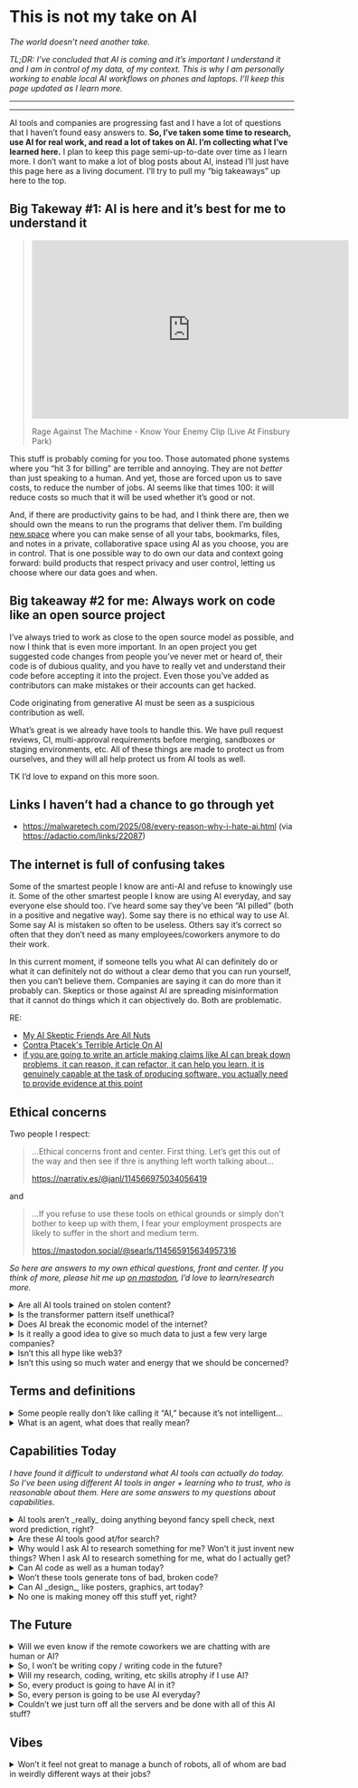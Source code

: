 # This is not my take on AI

_The world doesn’t need another take._

_TL;DR: I’ve concluded that AI is coming and it’s important I understand it and I am in control of my data, of my context. This is why I am personally working to enable local AI workflows on phones and laptops. I’ll keep this page updated as I learn more._

[masto]: https://indieweb.social/@myobie

- - -

<details-controls></details-controls>

- - -

AI tools and companies are progressing fast and I have a lot of questions that I haven’t found easy answers to. **So, I’ve taken some time to research, use AI for real work, and read a lot of takes on AI. I’m collecting what I’ve learned here.** I plan to keep this page semi-up-to-date over time as I learn more. I don’t want to make a lot of blog posts about AI, instead I’ll just have this page here as a living document. I’ll try to pull my “big takeaways” up here to the top.

## Big Takeway #1: AI is here and it’s best for me to understand it

> <iframe allow="accelerometer; autoplay; encrypted-media; gyroscope; picture-in-picture" allowfullscreen frameborder="0" height="315" src= "https://www.youtube-nocookie.com/embed/XAPfNPIvWkM" width="560"></iframe>
>
> Rage Against The Machine -  Know Your Enemy Clip (Live At Finsbury Park)

This stuff is probably coming for you too. Those automated phone systems where you “hit 3 for billing” are terrible and annoying. They are not _better_ than just speaking to a human. And yet, those are forced upon us to save costs, to reduce the number of jobs. AI seems like that times 100: it will reduce costs so much that it will be used whether it’s good or not.

And, if there are productivity gains to be had, and I think there are, then we should own the means to run the programs that deliver them. I’m building [new.space](https://new.space/app) where you can make sense of all your tabs, bookmarks, files, and notes in a private, collaborative space using AI as you choose, you are in control. That is one possible way to do own our data and context going forward: build products that respect privacy and user control, letting us choose where our data goes and when.

## Big takeaway #2 for me: Always work on code like an open source project

I’ve always tried to work as close to the open source model as possible, and now I think that is even more important. In an open project you get suggested code changes from people you’ve never met or heard of, their code is of dubious quality, and you have to really vet and understand their code before accepting it into the project. Even those you’ve added as contributors can make mistakes or their accounts can get hacked.

Code originating from generative AI must be seen as a suspicious contribution as well. 

What’s great is we already have tools to handle this. We have pull request reviews, CI, multi-approval requirements before merging, sandboxes or staging environments, etc. All of these things are made to protect us from ourselves, and they will all help protect us from AI tools as well.

TK I’d love to expand on this more soon.

## Links I haven’t had a chance to go through yet

* <https://malwaretech.com/2025/08/every-reason-why-i-hate-ai.html> (via <https://adactio.com/links/22087>)

## The internet is full of confusing takes

Some of the smartest people I know are anti-AI and refuse to knowingly use it. Some of the other smartest people I know are using AI everyday, and say everyone else should too. I’ve heard some say they’ve been “AI pilled” (both in a positive and negative way). Some say there is no ethical way to use AI. Some say AI is mistaken so often to be useless. Others say it’s correct so often that they don’t need as many employees/coworkers anymore to do their work. 

In this current moment, if someone tells you what AI can definitely do or what it can definitely not do without a clear demo that you can run yourself, then you can’t believe them. Companies are saying it can do more than it probably can. Skeptics or those against AI are spreading misinformation that it cannot do things which it can objectively do. Both are problematic. 

RE: 

* [My AI Skeptic Friends Are All Nuts](https://fly.io/blog/youre-all-nuts/)
* [Contra Ptacek's Terrible Article On AI](https://ludic.mataroa.blog/blog/contra-ptaceks-terrible-article-on-ai/?utm_source=chatgpt.com)
* [if you are going to write an article making claims like AI can break down problems, it can reason, it can refactor, it can help you learn, it is genuinely capable at the task of producing software, you actually need to provide evidence at this point](https://mastodon.social/@jcoglan/114624176663492584)

## Ethical concerns

Two people I respect:

> …Ethical concerns front and center. First thing. Let’s get this out of the way and then see if thre is anything left worth talking about…
> 
> https://narrativ.es/@janl/114566975034056419

and

> …If you refuse to use these tools on ethical grounds or simply don't bother to keep up with them, I fear your employment prospects are likely to suffer in the short and medium term.
> 
> https://mastodon.social/@searls/114565915634957316

_So here are answers to my own ethical questions, front and center. If you think of more, please hit me up [on mastodon][masto], I’d love to learn/research more._

<details>
<summary>Are all AI tools trained on stolen content?</summary>

No. And this surprised me.

Firefly is trained only on licensed content by Adobe. This seems like a great decision for them, especially from a quality control perspective. 

[Our approach to generative AI with Adobe Firefly](https://www.adobe.com/ai/overview/firefly/gen-ai-approach.html)

>  We only train Adobe Firefly on content where we have permission to do so. 

Phi4 claims to be trained on high quality data like licensed books and academic sources. This is a very good, tool call capable model, so this opens up a ton of local AI use cases where you use your own energy to do AI tasks with a more ethically trained model. 

[phi-4 on Deepinfra](https://deepinfra.com/microsoft/phi-4?utm_source=chatgpt.com)

> Phi-4 is a model built upon a blend of synthetic datasets, data from filtered public domain websites, and acquired academic books and Q&A datasets. The goal of this approach was to ensure that small capable models were trained with data focused on high quality and advanced reasoning.

So it seems very possible to build SMLs and maybe even LLMs in an ethical way with enough effort and will.

However, all the “big models”, frontier LLMs, are in a grey area today. Legally, we don’t know, the courts haven’t ruled yet. Extra-legally, it can feel like theft for sure. The vibes are mixed and that is worth acknowledging. **I don’t believe the law will actually help us here.** One reason is: the lawyers and the judges who would adjudicate this are most likely using these tools. It feels too much of a “the can of worms is already open” or “the egg is already scrambled” situation. Extra-legally, pressure can always be applied towards companies that they behave in a more ethical manner. Sure. We should always strive for that. We don’t have to accept raw capitalism. We are always making trade offs, and that will continue.
</details>

<details>
<summary>Is the transformer pattern itself unethical?</summary>

While I have read more than one person online trying to say it is, I have found no reason to believe that it is. 

Matrix transforms + a giant embedding space seems to be the main magic here, and that’s math.

It helped me to learn more about what is actually going on. Checkout these links:

* [Transformer on Wikipedia](https://en.wikipedia.org/wiki/Transformer_(deep_learning_architecture))
* [Transformers, the tech behind LLMs | Deep Learning Chapter 5](https://www.youtube.com/watch?v=wjZofJX0v4M&pp=ygUTMyBibHVlIHRyYW5zZm9ybWVycw%3D%3D)
* 👉 [The moment we stopped understanding AI: AlexNet](https://www.youtube.com/watch?v=UZDiGooFs54)

If you watch only one explainer video, the [AlexNext](https://www.youtube.com/watch?v=UZDiGooFs54) one is the best to really explain what is going on inside these things _and_ how we got to where we are today.
</details>

<details>
<summary>Does AI break the economic model of the internet?</summary>

The internet does not have one economic model. Advertising is Google’s economic model (and then Facebook copied it as well). Saying “advertising is the economic model of the internet” benefits Google and Facebook, it’s the story they want told. There are other economic models working. Those will remain. Advertising may take a pretty big hit, for sure.
</details>

<details>
<summary>Is it really a good idea to give so much data to just a few very large companies?</summary>

Definitely not. 

And this is one reason I am working hard to enable local AI workflows on phones and laptops. I want to make it easy to bend this tech to benefit us, not bend ourselves to benefit it. It’s more important than ever that we are in control of our data, of our context.
</details>

<details>
<summary>Isn’t this all hype like web3?</summary>

First, I hate that you made me type “web3” on this here website.

Second, web3 is a lot different. My coins get more valuable if you buy a coin. It’s that simple. So I need as many people as possible to buy coins, so I can buy low and sell high. Stable coins might have utility, a lot of adjacent research and math is useful, IPFS is cool, sure, but overall it really seems mostly like a way to make new speculative assets.

AI is not like this at all. My AI tasks don’t start working better, or become more valuable if you use AI too. Also, the companies are losing money because of how expensive all of this is for them. If you use AI right now, you are technically a burden to them. These AI companies are “valuable” today because of future profits, not their profits today. They have cash flowing through them, but most are not capturing much of that cash… instead they are spending money to watch all their revenue flow out. The chip maker is doing quite well though, if you haven’t seen.

So it’s just not the same. The parts that feel the same are probably just general hype cycle dynamics. 
</details>

<details>
<summary>Isn’t this using so much water and energy that we should be concerned?</summary>

Maybe. 

It’s been difficult to find good reporting on this, and I just need more time to look into it. This feels too important to “have a take about” and not just take the time to do the research. So more information TK here.

If you know, or just have some good links, then [hit me up on mastodon][masto].
</details>

## Terms and definitions

<details>
<summary>Some people really don’t like calling it “AI,” because it’s not intelligent…</summary>

Listen, I am still bitter about “cloud computing.” 

You are correct, it is not “intelligent.” However, you can’t always win the messaging wars. I’ve moved on. 

Related: https://solarpunk.moe/@alilly/114928042375589900
</details>

<details>
<summary>What is an agent, what does that really mean?</summary>

An agent is an LLM or SLM with possible tool/function calls, running in a loop. The LM can generate a spec to call a tool, another program calls that tool, then the previous conversation + the return value of the tool is fed back into the LLM. Repeat. Sometimes there is a function call to end the loop, the LM can generate the spec to call that to finish the task. 

**”Tools in a loop.”**

There are many other definitions of “agent,” but **this is the one I like best right now.**

RE this article by Simon Willison: [Tools in a Loop](https://simonwillison.net/2025/May/22/tools-in-a-loop/).
</details>

## Capabilities Today

_I have found it difficult to understand what AI tools can actually do today. So I’ve been using different AI tools in anger + learning who to trust, who is reasonable about them. Here are some answers to my questions about capabilities._

<details>
<summary>AI tools aren’t _really_ doing anything beyond fancy spell check, next word prediction, right?</summary>

Related: https://mastodon.cloud/@jasongorman/114595098303670564

It is more nuanced. Next word prediction is very important for these products, but there are a few more things going on. 

One thing that is worth watching is [this video about Google’s Alpha Geometry project](https://www.youtube.com/watch?v=4NlrfOl0l8U) and how much “not AI” there is in that system. You don’t need to understand all of the geometry to understand that the AI part of the program isn’t even half of the whole deal.

Another example is [QueryGPT](https://www.uber.com/en-DE/blog/query-gpt/). A specially trained LLM can generate SQL from a plain English query. Then a normal database system will run the SQL and return the results. And, if one wants, the return value from the database could be fed back onto an LLM to generate a more “human friendly” response.

Generative AI (different types of fancy prediction) output is very useful as an input into another system. ChatGPT debuted as just Generative AI without much else, it would spew back text to you and that was it. But today, all of the major AI products are a series of workflows and pipes, where one or more of the steps is generative.

So, yes and no. 

And hopefully you can start to imagine how “generating statistically likely text / code to feed into something else” could be useful sometimes.
</details>

<details>
<summary>Are these AI tools good at/for search?</summary>

Yes. Google search pretty much sucks right now.  

AI research tools can be much better at surfacing the long tail. LLMs themselves have nothing to do with search, but “AI tools” and “agents” which might use LLMs to generate search queries, filters, etc can do a better job at searching than the average person. It feels to me like we are just beginning to see how LLMs and SLMs can help us improve our searching.

Related: 

* [I am disappointed in the AI discourse by Steve Klabnik](https://steveklabnik.com/writing/i-am-disappointed-in-the-ai-discourse/)
* [Local Open Source GPT Researcher](https://github.com/assafelovic/gpt-researcher)
</details>

<details>
<summary>Why would I ask AI to research something for me? Won’t it just invent new things? When I ask AI to research something for me, what do I actually get?</summary>

While working at Microsoft I heard a lot of _Bill Gates stories._ 😅 And while they might just be legends, one of them I remember and is related.

It was said that when Bill needed to learn about some difficult topic, he would pay a team to setup and video record lectures on the topic at top Universities. That team would then synthesize those recordings into a compressed curriculum for him, deliverable in a single binder. Then he could review that and quickly become a pseudo expert. And what a smart idea!

AI research tools can assemble a single folder of compressed information for you today and this works well. And this is a new super power. You can do what Bill Gates did (or maybe didn’t do, but was said to have done).

Giving the LLM some research input and having it generate a distillation or summary is where things might go wrong. It could generate nonsense, sure. Having the folder of resources is the most important part of the final artifact, not the generated “human friendly” summary.
</details>

<details>
<summary>Can AI code as well as a human today?</summary>

Yes.

In my experiments, it does as well as an average person. And I say this confidently. I’ve worked with enough programmers that I think you could easily hit the average with today’s tools. 

Now, to be clear, the average is a pretty low bar, so this isn’t as exciting or damning as it might sound. Today’s AI coding tools seem exactly like an unreliable coding intern who is in a hurry to go home. Which I guess is an achievement for humankind. I do expect AI coding tools to get much better over the next few years. 

Code feels easier to accurately generate than normal language to me, because of its limited grammar. And it can be tested to prove that it works. So I think it’s about the loops of tools that go from generate to test to remove, etc.

Related: https://wandering.shop/@aesthr/114592630789058368

> Sadly, while there are a few studies flying around about coding agents and their affect on productivity, there doesn’t appear to be any **reliable** research yet about this to me. It’s just too early to really know. I only ever see people posting links to studies that validate their already held beliefs. Hopefully we’ll see some peer reviewed research about this in the next couple years.
</details>

<details>
<summary>Won’t these tools generate tons of bad, broken code?</summary>

Yes. 

Humans have done that for a while. Now robots will do it in a more scalable way. 

Related: https://xoxo.zone/@microwavenby/114672517338884522

Also: https://neilmadden.blog/2025/06/06/a-look-at-cloudflares-ai-coded-oauth-library/

Also: https://forum.cursor.com/t/cursor-yolo-deleted-everything-in-my-computer/103131

The most successful projects I’ve worked on have been where I was fixing some awful, existing code. So if you enjoy fixing broken projects, this is your heyday.
</details>

<details>
<summary>Can AI _design_, like posters, graphics, art today?</summary>

Mostly no, from what I’ve seen. 

**You can design websites with AI tool,** but that is because that is coding. If you want a website that is as good as the average website, then yeah, you can poop that out of an AI system today. 

**You can also generate bitmap images using AI tools,** but again that is not quite the same as “design.” 

Posters and graphic design are not code or bitmap images tho. 

[Simon Willison always has each new model generate a pelican riding a bicycle and the results are informative.](https://simonwillison.net/tags/pelican-riding-a-bicycle/)

It feels like someone is probably working on this right now and we’ll see something super surprising in the next couple years. Have you seen things I haven’t, then please [hit me up on mastodon][masto].
</details>

<details>
<summary>No one is making money off this stuff yet, right?</summary>

Some are.

> Duolingo’s earnings are a window into the disconnect between the vocal minority who complain about AI online and the value businesses & people are getting out of it…
>
> https://mas.to/@carnage4life/114993379869191876

Also:

* [Some travel advisors are using AI to help plan trips and boost business](https://www.businessinsider.com/ai-travel-agents-trip-planning-agency-business-growth-2025-8)
* … more TK?
</details>

## The Future

<details>
<summary>Will we even know if the remote coworkers we are chatting with are human or AI?</summary>

Maybe not.

And yeah, that is dystopian. I am not excited about this, but if current trends hold I don’t see how you can be 100% sure.

* [Deepfakes, Scams, and the Age of Paranoia](https://www.wired.com/story/paranoia-social-engineering-real-fake/)
* …TK
</details>

<details>
<summary>So, I won’t be writing copy / writing code in the future?</summary>

I don’t think this is actually the right question. Many programmers move into roles where they write less code and spend almost all their time reviewing code. This is natural over time. And this could happen with AI: code review instead of code gen for code experts. Copy editors are the same: they are good at editing, someone else generates the copy. 

Also, photograph didn’t kill 100% of painting, but it definitely made painting an extra special, rare thing. You can always keep painting, but it might not be the dominant job anymore.
</details>

<details>
<summary>Will my research, coding, writing, etc skills atrophy if I use AI?</summary>

Seems possible. 

It seems to me, if you are an expert, then you are less likely to atrophy. If you are not an expert yet, and you don’t put in the effort, then you are not building any “muscle.” This is true today: if another human does the hard work for you, then you didn’t learn anything. And so that seems likely to be true with AI. 

> Sadly, while there are a few studies flying around, there doesn’t appear to be any reliable research yet about this. It’s just too early to really know. I only ever see people posting links to studies that validate their already held beliefs. Hopefully we’ll see some peer reviewed research about this in the next couple years.

If you are going to use AI, your best bet is probably to ask the AI to help you become an expert, and not to just give you the answers. 
</details>

<details>
<summary>So, every product is going to have AI in it?</summary>

Not every product.

Checkout https://procreate.com/ai, for example. My prediction is there will be a few apps that either intentionally stay out of AI, or AI just never is a good fit for. 
</details>

<details>
<summary>So, every person is going to be use AI everyday?</summary>

No, not everyone.

There definitely will be “AI vegans” and with diverse views about why they are avoiding AI, just like there are diverse views about avoiding meat.
</details>

<details>
<summary>Couldn’t we just turn off all the servers and be done with all of this AI stuff?</summary>

No.

There are very capable open source models, so you’d have to delete code permanently from the universe, and we know that is impossible.

I mean, sure, every government could outlaw AI and the open source models go underground. But this feels like a fantasy to me, and not really worth considering further.
</details>

## Vibes

<details>
<summary>Won’t it feel not great to manage a bunch of robots, all of whom are bad in weirdly different ways at their jobs?</summary>

Yes, it will not feel great for some people.

I am personally not excited to become a robot engineering manager… and it definitely feels to me that that will be a job. I think the main unknown is to what degree things will change. Will there be a few people that change over to manage robots, or will the majority of knowledge workers change over? If I had to guess today, I’d guess majority.

Related: 

> The thing that keeps coming up as I talk to people about AI in their workplaces is how *dehumanizing* it is. It's dehumanizing to ask a machine to do something, and then have to correct it over and over; it's dehumanizing to be told to read something that involved little to no human effort to make.
> 
> https://mstdn.social/@aworkinglibrary/114659560902662745
</details>













